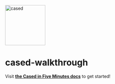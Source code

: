 <img width="130" alt="cased" src="https://github.com/user-attachments/assets/c043d6c6-6ad7-4f63-8c24-656ef8331591">

# cased-walkthrough

Visit **[the Cased in Five Minutes docs](https://docs.cased.com/five-minutes)** to get started!




